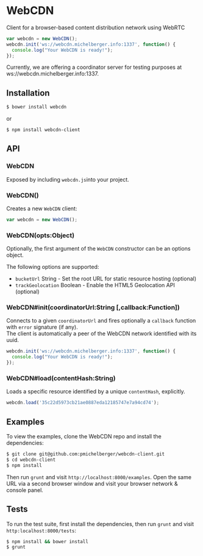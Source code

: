 # WebCDN
Client for a browser-based content distribution network using WebRTC

```js
var webcdn = new WebCDN();
webcdn.init('ws://webcdn.michelberger.info:1337', function() {
  console.log("Your WebCDN is ready!");
});
```
Currently, we are offering a coordinator server for testing purposes at ws://webcdn.michelberger.info:1337.

## Installation

```bash
$ bower install webcdn
```

or 

```bash
$ npm install webcdn-client
```

## API

### WebCDN

Exposed by including `webcdn.js`into your project.

### WebCDN()

Creates a new `WebCDN` client:

```js
var webcdn = new WebCDN();
```

### WebCDN(opts:Object)

Optionally, the first argument of the `WebCDN` constructor can be an options object.

The following options are supported:

  - `bucketUrl` String - Set the root URL for static resource hosting (optional)
  - `trackGeolocation` Boolean - Enable the HTML5 Geolocation API (optional)


### WebCDN#init(coordinatorUrl:String [,callback:Function])

Connects to a given `coordinatorUrl` and fires optionally a `callback` function with `error` signature (if any).  
The client is automatically a peer of the WebCDN network identified with its uuid.

```js
webcdn.init('ws://webcdn.michelberger.info:1337', function() {
  console.log("Your WebCDN is ready!");
});
```

### WebCDN#load(contentHash:String)

Loads a specific resource identified by a unique `contentHash`, explicitly.

```js
webcdn.load('35c22d5973cb21ae0887eda12185747e7a94cd74');
```

## Examples

To view the examples, clone the WebCDN repo and install the dependencies:

```bash
$ git clone git@github.com:pmichelberger/webcdn-client.git
$ cd webcdn-client
$ npm install
```

Then run `grunt` and visit `http://localhost:8000/examples`. Open the same URL via a second browser window and visit your browser network & console panel.

## Tests

To run the test suite, first install the dependencies, then run `grunt` and visit `http:localhost:8000/tests`:

```bash
$ npm install && bower install
$ grunt
```
